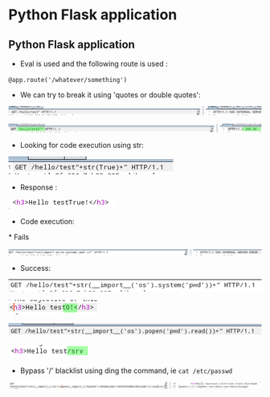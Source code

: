 # Python Flask application

## Python Flask application

* Eval is used and the following route is used :

`@app.route('/whatever/something')`

* We can try to break it using 'quotes or double quotes':

![](../../../.gitbook/assets/08846978fe434e5e8f4e7edc4653b71f.png)

![](../../../.gitbook/assets/2951741c48f941889961b2ad0127066e.png)

* Looking for code execution using str:

![](../../../.gitbook/assets/8a190c31a19349cd8b09f6f3f8602bf7.png)

* Response :

![](../../../.gitbook/assets/caf1df2da5d24e5b9222a86411c34705.png)

* Code execution:

&#x20;                    \* Fails

![](../../../.gitbook/assets/7de5f80878b84bb59fa10cac05e9cc7d.png)

* Success:

![](../../../.gitbook/assets/c8b988a838844b66809e55f6dad8dc52.png)

![](../../../.gitbook/assets/2fa6a6b9a7c0469db1c9d6bae18cc393.png)

![](../../../.gitbook/assets/98a74522427a42e5b14e41dc7ab6cc11.png)

![](../../../.gitbook/assets/fc288098169c4d3dbcf7bfadedbc0a9c.png)

* Bypass '/' blacklist using ding the command, ie `cat /etc/passwd`

![](../../../.gitbook/assets/d7582932bf0f4b05bf8d83b7fb1d3325.png)
